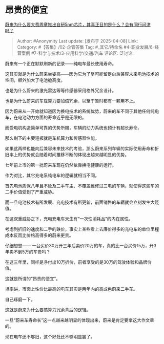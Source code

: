 # 昂贵的便宜
[蔚来为什么要大费周章推出自研5nm芯片，其真正目的是什么？会有同行问津吗？](https://www.zhihu.com/question/1889953383957373034/answer/1893056465528406818)

> Author: #Anonymity
> Last update: [发布于 2025-04-08]
> Link:
> Category: #【答集】/02-企管答集 
> Tag: #_其它/待命名 #4-职业发展/6-经营案例 #7-科学与技术/3-应用科学/交通/汽车 
> 评论区:
> 泛讨论:

蔚来有一个正在默默刷新的记录——纯电车最长使用寿命。

这其实就是为什么蔚来坐姿高——因为它为了尽可能留足向后兼容未来电池技术的空间，额外加大了电池舱高度。

也是为什么蔚来的激光雷达等等传感器采用格外冗余设计。

也是为什么蔚来的车载算力要加倍冗余，以至于暂时都有一颗用不上。

因为蔚来从一开始就知道因为换电技术的系统优势，蔚来的车不同于其他任何纯电车，在电池动力方面的寿命近乎是无限的。

而受电机构造简单可靠的优势所赐，车辆的动力系统也预计有超长寿命。

那么剩下的主要短板就是车机算力和传感器性能。

如果这两样也能向后兼容未来技术的考验，那么蔚来系列车辆的实际使用寿命和折旧率上的优势就会随着时间推移不断的体现出越来越明显的优势。

七年前上市的第一批蔚来车现在仍然依靠换电健康的运行。

  

作为对比，其它充电系纯电车的逻辑就相当不同。

首先电池质保八年且不延及二手车主、不覆盖维修过三电的车辆，就使得这些车的二手价值受到了严重威胁。

而一旦电池技术有所发展、充电技术有所更新，前面销售的车辆就会立刻发生大贬值。

在这双重威胁之下，充电充电车天生有“一次性消耗品”的内在属性。

考虑到折旧的速度和二手的跌价，事实上某些看上去廉价得多的充电车的单位里程成本反而比价格高得多的蔚来更贵。

仔细想想—— 一台买价30万开三年后卖价20万的车，真的比一台买价15万，开3年卖不到5万的车贵吗？

在这三年里，同样是净付出10万折价，前者享受的是30万的驾驶体验和品牌价值。

这就是所谓的“昂贵的便宜”。

坦率讲，市面上性价比最高的电车其实是两年内的高成色蔚来二手车。

自己琢磨一下。

这就是蔚来为什么要搞算力冗余背后的逻辑。

一旦“蔚来车寿命长”这一点越来越明显的体现出来，蔚来是肯定要拿这大作文章的。

现在电车还不够旧，这个好处还不够明显罢了。
